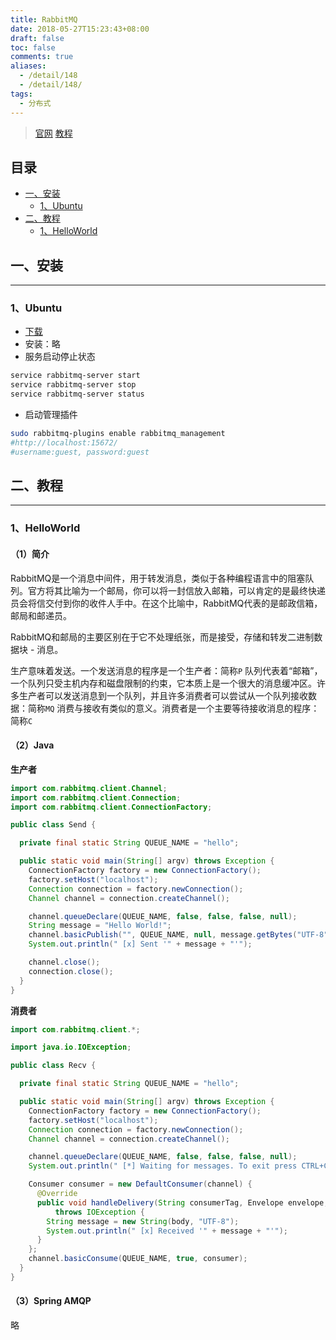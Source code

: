 ```yaml
---
title: RabbitMQ
date: 2018-05-27T15:23:43+08:00
draft: false
toc: false
comments: true
aliases:
  - /detail/148
  - /detail/148/
tags:
  - 分布式
---
```


> [官网](http://www.rabbitmq.com/)
> [教程](http://www.rabbitmq.com/getstarted.html)

## 目录
* [一、安装](#一、安装)
	* [1、Ubuntu](#1、Ubuntu)
* [二、教程](#二、教程)
	* [1、HelloWorld](#1、HelloWorld)


## 一、安装
********
### 1、Ubuntu
* [下载](http://www.rabbitmq.com/install-debian.html)
* 安装：略
* 服务启动停止状态

```bash
service rabbitmq-server start
service rabbitmq-server stop
service rabbitmq-server status
```
* 启动管理插件

```bash
sudo rabbitmq-plugins enable rabbitmq_management
#http://localhost:15672/
#username:guest, password:guest
```

## 二、教程
*************
### 1、HelloWorld
#### （1）简介
RabbitMQ是一个消息中间件，用于转发消息，类似于各种编程语言中的阻塞队列。官方将其比喻为一个邮局，你可以将一封信放入邮箱，可以肯定的是最终快递员会将信交付到你的收件人手中。在这个比喻中，RabbitMQ代表的是邮政信箱，邮局和邮递员。

RabbitMQ和邮局的主要区别在于它不处理纸张，而是接受，存储和转发二进制数据块 - 消息。


生产意味着发送。一个发送消息的程序是一个生产者：简称`P`
队列代表着“邮箱”，一个队列只受主机内存和磁盘限制的约束，它本质上是一个很大的消息缓冲区。许多生产者可以发送消息到一个队列，并且许多消费者可以尝试从一个队列接收数据：简称`MQ`
消费与接收有类似的意义。消费者是一个主要等待接收消息的程序：简称`C`


#### （2）Java
**生产者**
```java
import com.rabbitmq.client.Channel;
import com.rabbitmq.client.Connection;
import com.rabbitmq.client.ConnectionFactory;

public class Send {

  private final static String QUEUE_NAME = "hello";

  public static void main(String[] argv) throws Exception {
    ConnectionFactory factory = new ConnectionFactory();
    factory.setHost("localhost");
    Connection connection = factory.newConnection();
    Channel channel = connection.createChannel();

    channel.queueDeclare(QUEUE_NAME, false, false, false, null);
    String message = "Hello World!";
    channel.basicPublish("", QUEUE_NAME, null, message.getBytes("UTF-8"));
    System.out.println(" [x] Sent '" + message + "'");

    channel.close();
    connection.close();
  }
}
```

**消费者**
```java
import com.rabbitmq.client.*;

import java.io.IOException;

public class Recv {

  private final static String QUEUE_NAME = "hello";

  public static void main(String[] argv) throws Exception {
    ConnectionFactory factory = new ConnectionFactory();
    factory.setHost("localhost");
    Connection connection = factory.newConnection();
    Channel channel = connection.createChannel();

    channel.queueDeclare(QUEUE_NAME, false, false, false, null);
    System.out.println(" [*] Waiting for messages. To exit press CTRL+C");

    Consumer consumer = new DefaultConsumer(channel) {
      @Override
      public void handleDelivery(String consumerTag, Envelope envelope, AMQP.BasicProperties properties, byte[] body)
          throws IOException {
        String message = new String(body, "UTF-8");
        System.out.println(" [x] Received '" + message + "'");
      }
    };
    channel.basicConsume(QUEUE_NAME, true, consumer);
  }
}
```



#### （3）Spring AMQP
略



